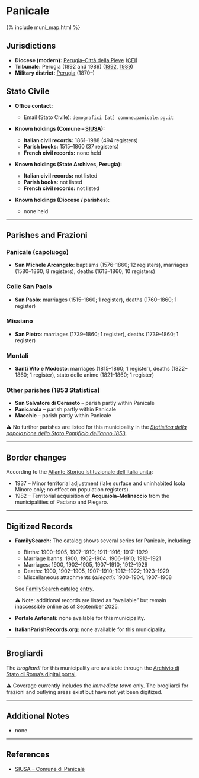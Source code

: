 # Panicale

{% include muni_map.html %}

## Jurisdictions

* **Diocese (modern):** [Perugia–Città della Pieve](../dio/perugia.md) ([CEI](https://www.chiesacattolica.it/annuario-cei/ricerca-parrocchie/))
* **Tribunale:** Perugia (1892 and 1989) ([1892](https://www.google.it/books/edition/Bollettino_ufficiale_del_Ministero_di_gr/kRXd4t5fK-0C?hl=en&gbpv=1&pg=PA457&printsec=frontcover), [1989](https://www.google.it/books/edition/Gazzetta_ufficiale_della_Repubblica_ital/-Z6nogg-qMQC?hl=en&gbpv=1&pg=RA8-PA38&printsec=frontcover))
* **Military district:** [Perugia](../mil/perugia.md) (1870–)

## Stato Civile

* **Office contact:**

  * Email (Stato Civile): `demografici [at] comune.panicale.pg.it`

* **Known holdings (Comune – [SIUSA](https://siusa-archivi.cultura.gov.it/cgi-bin/siusa/pagina.pl?TipoPag=comparc&Chiave=322342)):**

  * **Italian civil records:** 1861–1988 (494 registers)
  * **Parish books:** 1515–1860 (37 registers)
  * **French civil records:** none held

* **Known holdings (State Archives, Perugia):**

  * **Italian civil records:** not listed
  * **Parish books:** not listed
  * **French civil records:** not listed

* **Known holdings (Diocese / parishes):**

  * none held

---

## Parishes and Frazioni

### Panicale (capoluogo)

* **San Michele Arcangelo**: baptisms (1576–1860; 12 registers), marriages (1580–1860; 8 registers), deaths (1613–1860; 10 registers)

### Colle San Paolo

* **San Paolo**: marriages (1515–1860; 1 register), deaths (1760–1860; 1 register)

### Missiano

* **San Pietro**: marriages (1739–1860; 1 register), deaths (1739–1860; 1 register)

### Montali

* **Santi Vito e Modesto**: marriages (1815–1860; 1 register), deaths (1822–1860; 1 register), stato delle anime (1821–1860; 1 register)

### Other parishes (1853 Statistica)

* **San Salvatore di Ceraseto** – parish partly within Panicale
* **Panicarola** – parish partly within Panicale
* **Macchie** – parish partly within Panicale

⚠️ No further parishes are listed for this municipality in the *[Statistica della popolazione dello Stato Pontificio dell’anno 1853](https://www.google.it/books/edition/Statistics_della_popolazione_dello_Stato/v6dCAQAAMAAJ)*.

---

## Border changes

According to the [Atlante Storico Istituzionale dell’Italia unita](http://dati.san.beniculturali.it/asi/local/detail.html?UA05107):

* 1937 – Minor territorial adjustment (lake surface and uninhabited Isola Minore only; no effect on population registers).
* 1982 – Territorial acquisition of **Acquaiola–Molinaccio** from the municipalities of Paciano and Piegaro.

---

## Digitized Records

* **FamilySearch:** The catalog shows several series for Panicale, including:

  * Births: 1900–1905, 1907–1910; 1911–1916; 1917–1929
  * Marriage banns: 1900, 1902–1904, 1906–1910; 1912–1921
  * Marriages: 1900, 1902–1905, 1907–1910; 1912–1929
  * Deaths: 1900, 1902–1905, 1907–1910; 1912–1922; 1923–1929
  * Miscellaneous attachments (*allegati*): 1900–1904, 1907–1908

  See [FamilySearch catalog entry](https://www.familysearch.org/en/search/catalog/835193).

  ⚠️ Note: additional records are listed as “available” but remain inaccessible online as of September 2025.

* **Portale Antenati:** none available for this municipality.

* **ItalianParishRecords.org:** none available for this municipality.

---

## Brogliardi

The *brogliardi* for this municipality are available through the [Archivio di Stato di Roma’s digital portal](https://imagoarchiviodistatoroma.cultura.gov.it/Gregoriano/s_brogliardi.php?Provincia=Perugia&Denominazione=Panicale).

⚠️ Coverage currently includes the *immediate town* only. The brogliardi for frazioni and outlying areas exist but have not yet been digitized.

---

## Additional Notes

* none

---

## References

* [SIUSA – Comune di Panicale](https://siusa-archivi.cultura.gov.it/cgi-bin/siusa/pagina.pl?TipoPag=comparc&Chiave=322342)
